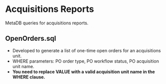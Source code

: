 # Acquisitions Reports

MetaDB queries for acquisitions reports.

## OpenOrders.sql
- Developed to generate a list of one-time open orders for an acquisitions unit.
- WHERE parameters: PO order type, PO workflow status, PO acquisition unit name.
- **You need to replace VALUE with a valid acquisition unit name in the WHERE clause.**